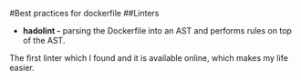 #Best practices for dockerfile
##Linters
- **hadolint -** parsing the Dockerfile into an AST and performs rules on top of the AST.
  
The first linter which I found and it is available online, which makes
my life easier.


